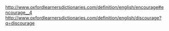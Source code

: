 http://www.oxfordlearnersdictionaries.com/definition/english/encourage#encourage__4
http://www.oxfordlearnersdictionaries.com/definition/english/discourage?q=discourage
